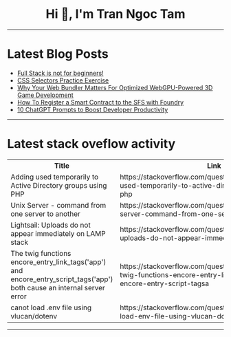 <h1 align="center">Hi 👋, I'm Tran Ngoc Tam</h1>

---

# Latest Blog Posts 
<!-- BLOG-POST-LIST:START -->
- [Full Stack is not for beginners!](https://dev.to/bingecoder89/full-stack-is-not-for-beginners-j2j)
- [CSS Selectors Practice Exercise](https://dev.to/hamzaiqbal007/css-selectors-practice-exercise-19g5)
- [Why Your Web Bundler Matters For Optimized WebGPU-Powered 3D Game Development](https://dev.to/joshalphonse/why-your-web-bundler-matters-for-optimized-webgpu-powered-3d-game-development-498h)
- [How To Register a Smart Contract to the SFS with Foundry](https://dev.to/modenetwork/how-to-register-a-smart-contract-to-the-sfs-with-foundry-34jo)
- [10 ChatGPT Prompts to Boost Developer Productivity](https://dev.to/shaikhshahid/10-chatgpt-prompts-to-boost-developer-productivity-ia9)
<!-- BLOG-POST-LIST:END -->

---

# Latest stack oveflow activity
<table>
  <tr><th>Title</th><th>Link</th></tr>
  <!-- STACKOVERFLOW:START --><tr><td>Adding used temporarily to Active Directory groups using PHP</td><td>https://stackoverflow.com/questions/78461617/adding-used-temporarily-to-active-directory-groups-using-php</td></tr><tr><td>Unix Server - command from one server to another</td><td>https://stackoverflow.com/questions/78461565/unix-server-command-from-one-server-to-another</td></tr><tr><td>Lightsail: Uploads do not appear immediately on LAMP stack</td><td>https://stackoverflow.com/questions/78461456/lightsail-uploads-do-not-appear-immediately-on-lamp-stack</td></tr><tr><td>The twig functions encore_entry_link_tags&lpar;&#39;app&#39;&rpar; and encore_entry_script_tags&lpar;&#39;app&#39;&rpar; both cause an internal server error</td><td>https://stackoverflow.com/questions/78461376/the-twig-functions-encore-entry-link-tagsapp-and-encore-entry-script-tagsa</td></tr><tr><td>canot load .env file using vlucan/dotenv</td><td>https://stackoverflow.com/questions/78461341/canot-load-env-file-using-vlucan-dotenv</td></tr><!-- STACKOVERFLOW:END -->
</table>

---


